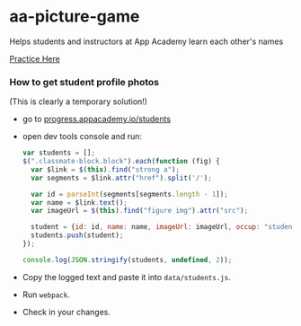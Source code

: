 # aa-picture-game
Helps students and instructors at App Academy learn each other's names

[Practice Here][aa-picture-game]

[aa-picture-game]: http://appacademy.github.io/aa-picture-game/


### How to get student profile photos
(This is clearly a temporary solution!)
- go to [progress.appacademy.io/students](http://progress.appacademy.io/students/)
- open dev tools console and run:

  ```javascript
  var students = [];
  $(".classmate-block.block").each(function (fig) {
    var $link = $(this).find("strong a");
    var segments = $link.attr("href").split('/');

    var id = parseInt(segments[segments.length - 1]);
    var name = $link.text();
    var imageUrl = $(this).find("figure img").attr("src");

    student = {id: id, name: name, imageUrl: imageUrl, occup: "student"};
    students.push(student);
  });

  console.log(JSON.stringify(students, undefined, 2));
  ```

- Copy the logged text and paste it into `data/students.js`.
- Run `webpack`.
- Check in your changes.
